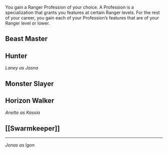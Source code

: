 You gain a Ranger Profession of your choice. A Profession is a specialization that grants you features at certain Ranger levels. For the rest of your career, you gain each of your Profession’s features that are of your Ranger level or lower.
## Beast Master

## Hunter
_Laney as Jasna_
## Monster Slayer

## Horizon Walker
_Anette as Kassia_
## [[Swarmkeeper]]
---
*Jonas as Igon*
